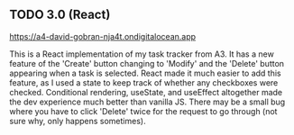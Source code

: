 ## TODO 3.0 (React)

https://a4-david-gobran-nja4t.ondigitalocean.app

This is a React implementation of my task tracker from A3. It has a new feature of the 'Create' button changing to 'Modify' and the 'Delete' button appearing when a task is selected. React made it much easier to add this feature, as I used a state to keep track of whether any checkboxes were checked. Conditional rendering, useState, and useEffect altogether made the dev experience much better than vanilla JS. There may be a small bug where you have to click 'Delete' twice for the request to go through (not sure why, only happens sometimes).
